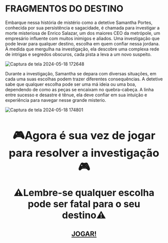 # FRAGMENTOS DO DESTINO 
Embarque nessa história de mistério como a detetive Samantha Portes, conhecida por sua persistência e sagacidade,  é chamada para investigar a morte misteriosa de Enrico Salazar, um dos maiores CEO da metrópole, um empresário influente com muitos inimigos e aliados. Uma investigação que pode levar para qualquer destino, escolha em quem confiar nessa jordana. À medida que mergulha na investigação, ela descobre uma complexa rede de intrigas e segredos obscuros, cada pista a leva a um novo suspeito.

![Captura de tela 2024-05-18 172648](https://github.com/GleycePereira/Fragmentos-do-destino/assets/142240220/628c199e-14c5-41d5-896d-195de7baa48d)

Durante a investigação, Samantha se depara com diversas situações, em cada uma suas escolhas podem trazer diferentes consequências. A detetive sabe que qualquer escolha pode ser uma má ideia ou uma boa, dependendo de como as peças se encaixam no quebra-cabeça. A linha entre sucesso e desastre é tênue, ela deve confiar em sua intuição e experiência para navegar nesse grande misterio.

![Captura de tela 2024-05-18 174801](https://github.com/GleycePereira/Fragmentos-do-destino/assets/142240220/65d73705-36e2-44ef-ae3e-aecd9e558e80)

<h1 align="center" style="font-size: 35px;"> 🎮Agora é sua vez de jogar para resolver a investigação🎮</h1>

<p align="center" style="font-size: 30px;">
    ⚠️<strong>Lembre-se qualquer escolha pode ser fatal para o seu destino</strong>⚠️
</p>

<h2 align="center">
  <a href="https://fragmentos-do-destino.vercel.app/">JOGAR!</a>
</h2>
